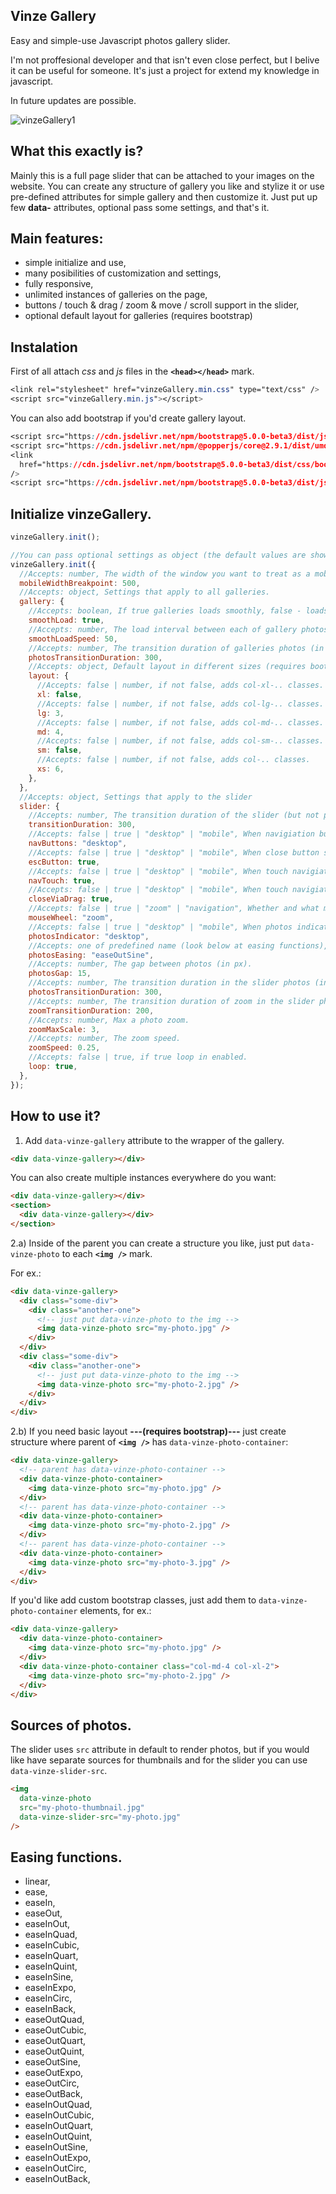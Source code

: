 ## Vinze Gallery

Easy and simple-use Javascript photos gallery slider.

I'm not proffesional developer and that isn't even close perfect, but I belive it can be useful for someone. It's just a project for extend my knowledge in javascript.

In future updates are possible.

![vinzeGallery1](https://user-images.githubusercontent.com/81425879/113610545-91575500-964d-11eb-961e-f8bfc1aa698a.png)

## What this exactly is?

Mainly this is a full page slider that can be attached to your images on the website.
You can create any structure of gallery you like and stylize it or use pre-defined attributes for simple gallery and then customize it.
Just put up few **data-** attributes, optional pass some settings, and that's it.

## Main features:

- simple initialize and use,
- many posibilities of customization and settings,
- fully responsive,
- unlimited instances of galleries on the page,
- buttons / touch & drag / zoom & move / scroll support in the slider,
- optional default layout for galleries (requires bootstrap)

## Instalation

First of all attach _css_ and _js_ files in the **`<head></head>`** mark.

```css
<link rel="stylesheet" href="vinzeGallery.min.css" type="text/css" />
<script src="vinzeGallery.min.js"></script>
```

You can also add bootstrap if you'd create gallery layout.

```css
<script src="https://cdn.jsdelivr.net/npm/bootstrap@5.0.0-beta3/dist/js/bootstrap.min.js"></script>
<script src="https://cdn.jsdelivr.net/npm/@popperjs/core@2.9.1/dist/umd/popper.min.js"></script>
<link
  href="https://cdn.jsdelivr.net/npm/bootstrap@5.0.0-beta3/dist/css/bootstrap.min.css"
/>
<script src="https://cdn.jsdelivr.net/npm/bootstrap@5.0.0-beta3/dist/js/bootstrap.bundle.min.js"></script>
```

## Initialize vinzeGallery.

```javascript
vinzeGallery.init();

//You can pass optional settings as object (the default values are shown).
vinzeGallery.init({
  //Accepts: number, The width of the window you want to treat as a mobile breakpoint (in px).
  mobileWidthBreakpoint: 500,
  //Accepts: object, Settings that apply to all galleries.
  gallery: {
    //Accepts: boolean, If true galleries loads smoothly, false - loads instantly.
    smoothLoad: true,
    //Accepts: number, The load interval between each of gallery photos (in ms).
    smoothLoadSpeed: 50,
    //Accepts: number, The transition duration of galleries photos (in ms).
    photosTransitionDuration: 300,
    //Accepts: object, Default layout in different sizes (requires bootstrap and appropriate structure, look at "how to use it?" at 2.b)).
    layout: {
      //Accepts: false | number, if not false, adds col-xl-.. classes.
      xl: false,
      //Accepts: false | number, if not false, adds col-lg-.. classes.
      lg: 3,
      //Accepts: false | number, if not false, adds col-md-.. classes.
      md: 4,
      //Accepts: false | number, if not false, adds col-sm-.. classes.
      sm: false,
      //Accepts: false | number, if not false, adds col-.. classes.
      xs: 6,
    },
  },
  //Accepts: object, Settings that apply to the slider
  slider: {
    //Accepts: number, The transition duration of the slider (but not photos in the slider) (in ms).
    transitionDuration: 300,
    //Accepts: false | true | "desktop" | "mobile", When navigiation buttons should be appeared.
    navButtons: "desktop",
    //Accepts: false | true | "desktop" | "mobile", When close button should be appeared.
    escButton: true,
    //Accepts: false | true | "desktop" | "mobile", When touch navigiation should be enabled.
    navTouch: true,
    //Accepts: false | true | "desktop" | "mobile", When touch navigiation should be enabled.
    closeViaDrag: true,
    //Accepts: false | true | "zoom" | "navigation", Whether and what mouse wheel should does.
    mouseWheel: "zoom",
    //Accepts: false | true | "desktop" | "mobile", When photos indicator should be appeared.
    photosIndicator: "desktop",
    //Accepts: one of predefined name (look below at easing functions), The transition easing photos.
    photosEasing: "easeOutSine",
    //Accepts: number, The gap between photos (in px).
    photosGap: 15,
    //Accepts: number, The transition duration in the slider photos (in ms).
    photosTransitionDuration: 300,
    //Accepts: number, The transition duration of zoom in the slider photos (in ms).
    zoomTransitionDuration: 200,
    //Accepts: number, Max a photo zoom.
    zoomMaxScale: 3,
    //Accepts: number, The zoom speed.
    zoomSpeed: 0.25,
    //Accepts: false | true, if true loop in enabled.
    loop: true,
  },
});
```

## How to use it?

1. Add `data-vinze-gallery` attribute to the wrapper of the gallery.

```html
<div data-vinze-gallery></div>
```

You can also create multiple instances everywhere do you want:

```html
<div data-vinze-gallery></div>
<section>
  <div data-vinze-gallery></div>
</section>
```

2.a) Inside of the parent you can create a structure you like, just put `data-vinze-photo` to each **`<img />`** mark.

For ex.:

```html
<div data-vinze-gallery>
  <div class="some-div">
    <div class="another-one">
      <!-- just put data-vinze-photo to the img -->
      <img data-vinze-photo src="my-photo.jpg" />
    </div>
  </div>
  <div class="some-div">
    <div class="another-one">
      <!-- just put data-vinze-photo to the img -->
      <img data-vinze-photo src="my-photo-2.jpg" />
    </div>
  </div>
</div>
```

2.b) If you need basic layout **---(requires bootstrap)---** just create structure where parent of **`<img />`** has `data-vinze-photo-container`:

```html
<div data-vinze-gallery>
  <!-- parent has data-vinze-photo-container -->
  <div data-vinze-photo-container>
    <img data-vinze-photo src="my-photo.jpg" />
  </div>
  <!-- parent has data-vinze-photo-container -->
  <div data-vinze-photo-container>
    <img data-vinze-photo src="my-photo-2.jpg" />
  </div>
  <!-- parent has data-vinze-photo-container -->
  <div data-vinze-photo-container>
    <img data-vinze-photo src="my-photo-3.jpg" />
  </div>
</div>
```

If you'd like add custom bootstrap classes, just add them to `data-vinze-photo-container` elements, for ex.:

```html
<div data-vinze-gallery>
  <div data-vinze-photo-container>
    <img data-vinze-photo src="my-photo.jpg" />
  </div>
  <div data-vinze-photo-container class="col-md-4 col-xl-2">
    <img data-vinze-photo src="my-photo-2.jpg" />
  </div>
</div>
```

## Sources of photos.

The slider uses `src` attribute in default to render photos, but if you would like have separate sources for thumbnails and for the slider you can use `data-vinze-slider-src`.

```html
<img
  data-vinze-photo
  src="my-photo-thumbnail.jpg"
  data-vinze-slider-src="my-photo.jpg"
/>
```

## Easing functions.

- linear,
- ease,
- easeIn,
- easeOut,
- easeInOut,
- easeInQuad,
- easeInCubic,
- easeInQuart,
- easeInQuint,
- easeInSine,
- easeInExpo,
- easeInCirc,
- easeInBack,
- easeOutQuad,
- easeOutCubic,
- easeOutQuart,
- easeOutQuint,
- easeOutSine,
- easeOutExpo,
- easeOutCirc,
- easeOutBack,
- easeInOutQuad,
- easeInOutCubic,
- easeInOutQuart,
- easeInOutQuint,
- easeInOutSine,
- easeInOutExpo,
- easeInOutCirc,
- easeInOutBack,
